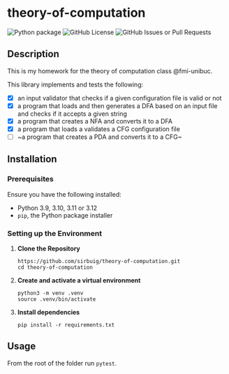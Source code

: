 # theory-of-computation

![Python package](https://img.shields.io/github/actions/workflow/status/sirbuig/theory-of-computation/python-package.yml?label=Python%20package&style=for-the-badge)
![GitHub License](https://img.shields.io/github/license/sirbuig/theory-of-computation?style=for-the-badge)
![GitHub Issues or Pull Requests](https://img.shields.io/github/issues/sirbuig/theory-of-computation?style=for-the-badge)

## Description

This is my homework for the theory of computation class @fmi-unibuc.

This library implements and tests the following:

- [x] an input validator that checks if a given configuration file is valid or not
- [x] a program that loads and then generates a DFA based on an input file and checks if it accepts a given string
- [x] a program that creates a NFA and converts it to a DFA
- [x] a program that loads a validates a CFG configuration file
- [ ] ~a program that creates a PDA and converts it to a CFG~

## Installation

### Prerequisites

Ensure you have the following installed:

- Python 3.9, 3.10, 3.11 or 3.12
- `pip`, the Python package installer

### Setting up the Environment

1. **Clone the Repository**
   ```
   https://github.com/sirbuig/theory-of-computation.git
   cd theory-of-computation
   ```
2. **Create and activate a virtual environment**

   ```
   python3 -m venv .venv
   source .venv/bin/activate
   ```

3. **Install dependencies**
   ```
   pip install -r requirements.txt
   ```

## Usage

From the root of the folder run `pytest`.
